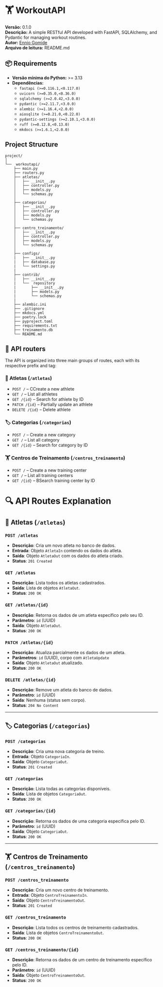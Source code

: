 # 🏋️ WorkoutAPI

**Versão:** 0.1.0  
**Descrição:** A simple RESTful API developed with FastAPI, SQLAlchemy, and Pydantic for managing workout routines.  
**Autor:** [Ennio Gomide](mailto:ennio.gomide@gmail.com)  
**Arquivo de leitura:** README.md

## 📦 Requirements

- **Versão mínima do Python:** >= 3.13
- **Dependências:**
  - `fastapi (>=0.116.1,<0.117.0)`
  - `uvicorn (>=0.35.0,<0.36.0)`
  - `sqlalchemy (>=2.0.42,<3.0.0)`
  - `pydantic (>=2.11.7,<3.0.0)`
  - `alembic (>=1.16.4,<2.0.0)`
  - `aiosqlite (>=0.21.0,<0.22.0)`
  - `pydantic-settings (>=2.10.1,<3.0.0)`
  - `ruff (>=0.12.8,<0.13.0)`
  - `mkdocs (>=1.6.1,<2.0.0)`

## Project Structure

```
project/
│
└──  workoutapi/
    ├── main.py
    ├── routers.py
    ├── atletas/
    │   ├── __init__.py
    │   ├── controller.py
    │   ├── models.py
    │   └── schemas.py
    │
    ├── categorias/
    │   ├── __init__.py
    │   ├── controller.py
    │   ├── models.py
    │   └── schemas.py
    │
    ├── centro_treinamento/
    │   ├── __init__.py
    │   ├── controller.py
    │   ├── models.py
    │   └── schemas.py
    │ 
    ├── configs/
    |   ├── __init__.py
    |   ├── database.py
    |   └── settings.py
    |
    ├── contrib/
    |   ├── __init__.py
    |   └──  repository
    |       ├── __init__.py
    |       ├── models.py
    |       └── schemas.py
    |
    ├── alembic.ini
    ├── .gitignore
    ├── mkdocs.yml
    ├── poetry.lock
    ├── pyproject.toml
    ├── requirements.txt
    ├── treinamento.db
    └── README.md
```

  ## 🔀 API routers

The API is organized into three main groups of routes, each with its respective prefix and tag:

### 🧍 Atletas (`/atletas`)
- `POST /` – CCreate a new athlete
- `GET /` – List all athletes
- `GET /{id}` – Search for athlete by ID
- `PATCH /{id}` – Partially update an athlete
- `DELETE /{id}` – Delete athlete

### 🏷️ Categorias (`/categorias`)
- `POST /` – Create a new category
- `GET /` – List all category
- `GET /{id}` – Search for category by ID

### 🏋️ Centros de Treinamento (`/centros_treinamento`)
- `POST /` – Create a new training center
- `GET /` – List all training centers
- `GET /{id}` – BSearch training center by ID


# 🔍 API Routes Explanation 

## 🧍 Atletas (`/atletas`)

### `POST /atletas`
- **Descrição**: Cria um novo atleta no banco de dados.
- **Entrada**: Objeto `AtletaIn` contendo os dados do atleta.
- **Saída**: Objeto `AtletaOut` com os dados do atleta criado.
- **Status**: `201 Created`

### `GET /atletas`
- **Descrição**: Lista todos os atletas cadastrados.
- **Saída**: Lista de objetos `AtletaOut`.
- **Status**: `200 OK`

### `GET /atletas/{id}`
- **Descrição**: Retorna os dados de um atleta específico pelo seu ID.
- **Parâmetro**: `id` (UUID)
- **Saída**: Objeto `AtletaOut`.
- **Status**: `200 OK`

### `PATCH /atletas/{id}`
- **Descrição**: Atualiza parcialmente os dados de um atleta.
- **Parâmetros**: `id` (UUID), corpo com `AtletaUpdate`
- **Saída**: Objeto `AtletaOut` atualizado.
- **Status**: `200 OK`

### `DELETE /atletas/{id}`
- **Descrição**: Remove um atleta do banco de dados.
- **Parâmetro**: `id` (UUID)
- **Saída**: Nenhuma (status sem corpo).
- **Status**: `204 No Content`

---

## 🏷️ Categorias (`/categorias`)

### `POST /categorias`
- **Descrição**: Cria uma nova categoria de treino.
- **Entrada**: Objeto `CategoriaIn`.
- **Saída**: Objeto `CategoriaOut`.
- **Status**: `201 Created`

### `GET /categorias`
- **Descrição**: Lista todas as categorias disponíveis.
- **Saída**: Lista de objetos `CategoriaOut`.
- **Status**: `200 OK`

### `GET /categorias/{id}`
- **Descrição**: Retorna os dados de uma categoria específica pelo ID.
- **Parâmetro**: `id` (UUID)
- **Saída**: Objeto `CategoriaOut`.
- **Status**: `200 OK`

---

## 🏋️ Centros de Treinamento (`/centros_treinamento`)

### `POST /centros_treinamento`
- **Descrição**: Cria um novo centro de treinamento.
- **Entrada**: Objeto `CentroTreinamentoIn`.
- **Saída**: Objeto `CentroTreinamentoOut`.
- **Status**: `201 Created`

### `GET /centros_treinamento`
- **Descrição**: Lista todos os centros de treinamento cadastrados.
- **Saída**: Lista de objetos `CentroTreinamentoOut`.
- **Status**: `200 OK`

### `GET /centros_treinamento/{id}`
- **Descrição**: Retorna os dados de um centro de treinamento específico pelo ID.
- **Parâmetro**: `id` (UUID)
- **Saída**: Objeto `CentroTreinamentoOut`.
- **Status**: `200 OK`
